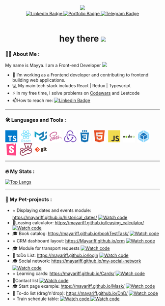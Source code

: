 <div id="header" align="center">
  <img src="https://media.giphy.com/media/hpXdHPfFI5wTABdDx9/giphy.gif" width="250"/>
</div>
<div id="badges" align="center">
  <a href="https://www.linkedin.com/in/mayariff/" target="_blank">
  <img src="https://img.shields.io/badge/LinkedIn-blue?style=for-the-badge&logo=linkedin&logoColor=white" alt="LinkedIn Badge"/>
  </a>
  <a href="http://mayariff.github.io/portfolio/" target="_blank">
  <img src="https://img.shields.io/badge/Portfolio-red?style=for-the-badge&logo=SitePoint&logoColor=white" alt="Portfolio Badge"/>
   </a>
  <a href="https://t.me/MayaRiff" target="_blank">
  <img src="https://img.shields.io/badge/Telegram-blue?style=for-the-badge&logo=Telegram&logoColor=white" alt="Telegram Badge"/>
   </a>
</div>
<div align="center">
<img src="https://komarev.com/ghpvc/?username=Mayariff&style=flat-square&color=blue" alt=""/>
</div>
<h1 align="center">
  hey there
  <img src="https://media.giphy.com/media/hvRJCLFzcasrR4ia7z/giphy.gif" width="30px"/>
</h1>

### :woman_technologist: About Me :

My name is Mayya. I am a Front-end Developer <img src="https://media.giphy.com/media/WUlplcMpOCEmTGBtBW/giphy.gif" width="30">
- :dvd: I’m working as a Frontend developer and contributing to frontend building web applications.
- :computer: My main tech stack includes React | Redux | Typescript
- :zap: In my free time, I solve problems on <a href='https://www.codewars.com/users/mayariff'>Codewars</a> and Leetcode
- :mailbox:How to reach me: [![Linkedin Badge](https://img.shields.io/badge/-MayaRiff-blue?style=flat&logo=Telegram&logoColor=white)](https://t.me/MayaRiff)
---
### :hammer_and_wrench: Languages and Tools :
<div>
    <img src="https://raw.githubusercontent.com/devicons/devicon/1119b9f84c0290e0f0b38982099a2bd027a48bf1/icons/typescript/typescript-original.svg" title="TS" alt="TypeScript" width="40" height="40"/>&nbsp;
  <img src="https://github.com/devicons/devicon/blob/master/icons/react/react-original-wordmark.svg" title="React" alt="React" width="40" height="40"/>&nbsp;
  <img src="https://github.com/devicons/devicon/blob/master/icons/materialui/materialui-original.svg" title="Material UI" alt="Material UI" width="40" height="40"/>&nbsp;
  <img src="https://raw.githubusercontent.com/devicons/devicon/1119b9f84c0290e0f0b38982099a2bd027a48bf1/icons/sass/sass-original.svg" title="Sass" alt="Sass" width="40" height="40"/>&nbsp;
  <img src="https://github.com/devicons/devicon/blob/master/icons/redux/redux-original.svg" title="Redux" alt="Redux " width="40" height="40"/>&nbsp;
  <img src="https://github.com/devicons/devicon/blob/master/icons/css3/css3-plain-wordmark.svg"  title="CSS3" alt="CSS" width="40" height="40"/>&nbsp;
  <img src="https://github.com/devicons/devicon/blob/master/icons/html5/html5-original.svg" title="HTML5" alt="HTML" width="40" height="40"/>&nbsp;
  <img src="https://github.com/devicons/devicon/blob/master/icons/javascript/javascript-original.svg" title="JavaScript" alt="JavaScript" width="40" height="40"/>&nbsp;
  <img src="https://github.com/devicons/devicon/blob/master/icons/nodejs/nodejs-original-wordmark.svg" title="NodeJS" alt="NodeJS" width="40" height="40"/>&nbsp;
   <img src="https://raw.githubusercontent.com/devicons/devicon/1119b9f84c0290e0f0b38982099a2bd027a48bf1/icons/webpack/webpack-original.svg" title="Webpack" alt="Webpack" width="40" height="40"/>&nbsp;
    <img src="https://raw.githubusercontent.com/devicons/devicon/1119b9f84c0290e0f0b38982099a2bd027a48bf1/icons/storybook/storybook-original.svg" title="Storybook" alt="Storybook" width="40" height="40"/>&nbsp;
    <img src="https://raw.githubusercontent.com/devicons/devicon/1119b9f84c0290e0f0b38982099a2bd027a48bf1/icons/jest/jest-plain.svg" title="Jest" alt="Jest" width="40" height="40"/>&nbsp;
  <img src="https://github.com/devicons/devicon/blob/master/icons/git/git-original-wordmark.svg" title="Git" **alt="Git" width="40" height="40"/>
</div>

--- 

### :fire: My Stats :
[![Top Langs](https://github-readme-stats.vercel.app/api/top-langs/?username=MayaRiff&layout=compact&theme=vision-friendly-dark)](https://github.com/anuraghazra/github-readme-stats)

--- 

### :dog: My Pet-projects :
- :star: Displaying dates and events module: https://mayariff.github.io/historical_dates/  <a href="https://github.com/Mayariff/historical_dates" target="_blank">
  <img src="https://img.shields.io/badge/Watch code-orange?style=for-the-badge&logo=GitHub&logoColor=white" alt="Watch code" />
  </a>
- :medal_sports:Leasing calculator: https://mayariff.github.io/leasing_calculator/ 	<a href="https://github.com/Mayariff/leasing_calculator" target="_blank">
  <img src="https://img.shields.io/badge/Watch code-green?style=for-the-badge&logo=GitHub&logoColor=white" alt="Watch code" />
  </a>
- :mortar_board: Book catalog: https://mayariff.github.io/bookTestTask/ <a href="https://github.com/Mayariff/bookTestTask" target="_blank">
  <img src="https://img.shields.io/badge/Watch code-orange?style=for-the-badge&logo=GitHub&logoColor=white" alt="Watch code" />
  </a>
- :star: CRM dashboard layout: https://Mayariff.github.io/crm 	<a href="https://github.com/Mayariff/crm" target="_blank">
  <img src="https://img.shields.io/badge/Watch code-green?style=for-the-badge&logo=GitHub&logoColor=white" alt="Watch code" />
  </a>
- :mortar_board: Module for transport requests <a href="https://github.com/Mayariff/transportAPP" target="_blank">
  <img src="https://img.shields.io/badge/Watch code-orange?style=for-the-badge&logo=GitHub&logoColor=white" alt="Watch code" />
  </a>
- :medal_sports: toDo List: https://mayariff.github.io/login 	<a href="https://github.com/Mayariff/my-to-do" target="_blank">
  <img src="https://img.shields.io/badge/Watch code-green?style=for-the-badge&logo=GitHub&logoColor=white" alt="Watch code" />
  </a>
- :mortar_board: Social network: https://mayariff.github.io/my-social-network <a href="https://www.linkedin.com/in/mayariff/" target="_blank">
  <img src="https://img.shields.io/badge/Watch code-orange?style=for-the-badge&logo=GitHub&logoColor=white" alt="Watch code" />
  </a>
- :star: Learning cards: https://mayariff.github.io/Cards/ 	<a href="https://github.com/Mayariff/Cards" target="_blank">
  <img src="https://img.shields.io/badge/Watch code-green?style=for-the-badge&logo=GitHub&logoColor=white" alt="Watch code" />
  </a>
- :medal_sports:Contact list  <a href="https://github.com/Mayariff/testTask" target="_blank">
  <img src="https://img.shields.io/badge/Watch code-orange?style=for-the-badge&logo=GitHub&logoColor=white" alt="Watch code" />
  </a>
- :mortar_board: Start page example: https://mayariff.github.io/Mask/ 	<a href="https://github.com/Mayariff/Mask" target="_blank">
  <img src="https://img.shields.io/badge/Watch code-green?style=for-the-badge&logo=GitHub&logoColor=white" alt="Watch code" />
  </a>
- :medal_sports: To-do list (drag'n'drop): https://mayariff.github.io/DnD/ <a href="https://github.com/Mayariff/DnD" target="_blank">
  <img src="https://img.shields.io/badge/Watch code-orange?style=for-the-badge&logo=GitHub&logoColor=white" alt="Watch code" />
  </a>
- :star: Train schedule table:	<a href="https://www.linkedin.com/in/mayariff/" target="_blank">
  <img src="https://img.shields.io/badge/Watch front-orange?style=for-the-badge&logo=GitHub&logoColor=white" alt="Watch code" />
  </a> 	<a href="https://github.com/Mayariff/table" target="_blank">
  <img src="https://img.shields.io/badge/Watch back-green?style=for-the-badge&logo=GitHub&logoColor=white" alt="Watch code" />
  </a> 	<a href="https://github.com/Mayariff/server" target="_blank">
